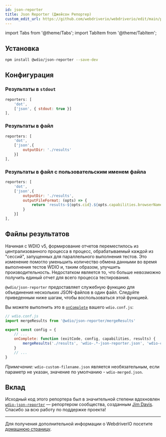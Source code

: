 ```yaml
---
id: json-reporter
title: Json Reporter (Джейсон Репортер)
custom_edit_url: https://github.com/webdriverio/webdriverio/edit/main/packages/wdio-json-reporter/README.md
---
```


import Tabs from '@theme/Tabs';
import TabItem from '@theme/TabItem';


## Установка

```bash
npm install @wdio/json-reporter --save-dev
```

## Конфигурация

### Результаты в `stdout`

```js
reporters: [
    'dot',
    ['json', { stdout: true }]
],
```

### Результаты в файл

```js
reporters: [
    'dot',
    ['json',{
        outputDir: './results'
    }]
],
```

### Результаты в файл с пользовательским именем файла

```js
reporters: [
    'dot',
    ['json',{
        outputDir: './results',
        outputFileFormat: (opts) => {
            return `results-${opts.cid}.${opts.capabilities.browserName}.json`
        }
    }]
],
```

## Файлы результатов

Начиная с WDIO v5, формирование отчетов переместилось из централизованного процесса в процесс, обрабатываемый каждой из "сессий", запущенных для параллельного выполнения тестов. Это изменение помогло уменьшить количество обмена данными во время выполнения тестов WDIO и, таким образом, улучшить производительность. Недостатком является то, что больше невозможно получить единый отчет для всего процесса тестирования.

`@wdio/json-reporter` предоставляет служебную функцию для объединения нескольких JSON-файлов в один файл. Следуйте приведенным ниже шагам, чтобы воспользоваться этой функцией.

Вы можете выполнить это в [`onComplete`](https://webdriver.io/docs/configuration#oncomplete) вашего `wdio.conf.js`:

```javascript
// wdio.conf.js
import mergeResults from '@wdio/json-reporter/mergeResults'

export const config = {
    // ...
    onComplete: function (exitCode, config, capabilities, results) {
        mergeResults('./results', 'wdio-.*-json-reporter.json', 'wdio-custom-filename.json')
    }
    // ...
}
```

_Примечание:_ `wdio-custom-filename.json` является необязательным, если параметр не указан, значение по умолчанию - `wdio-merged.json`.

## Вклад

Исходный код этого репортера был в значительной степени вдохновлен [`wdio-json-reporter`](https://github.com/fijijavis/wdio-json-reporter) — репортером сообщества, созданным [Jim Davis](https://github.com/fijijavis). Спасибо за всю работу по поддержке проекта!

---

Для получения дополнительной информации о WebdriverIO посетите [домашнюю страницу](http://webdriver.io).